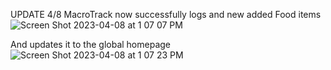 UPDATE 4/8
MacroTrack now successfully logs and new added Food items 
![Screen Shot 2023-04-08 at 1 07 07 PM](https://user-images.githubusercontent.com/91577965/230734015-05e949ed-79a0-403d-b0dd-8443fa776b73.png)


And updates it to the global homepage 
![Screen Shot 2023-04-08 at 1 07 23 PM](https://user-images.githubusercontent.com/91577965/230734044-ca6b3ed6-0d9f-492e-9081-3c3a0d93fd6f.png)


